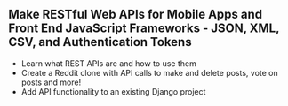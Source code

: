 ## Make RESTful Web APIs for Mobile Apps and Front End JavaScript Frameworks - JSON, XML, CSV, and Authentication Tokens
* Learn what REST APIs are and how to use them
* Create a Reddit clone with API calls to make and delete posts, vote on posts and more!
* Add API functionality to an existing Django project